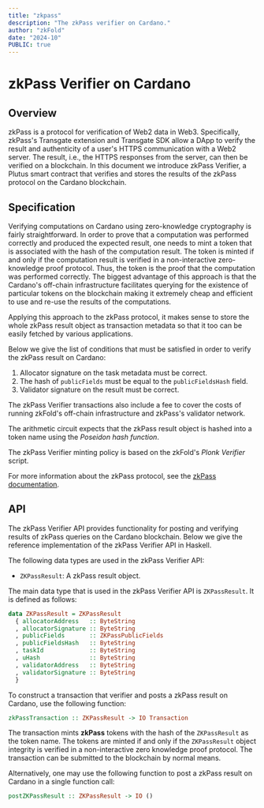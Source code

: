 ```yaml
---
title: "zkpass"
description: "The zkPass verifier on Cardano."
author: "zkFold"
date: "2024-10"
PUBLIC: true
---
```


# zkPass Verifier on Cardano

## Overview

zkPass is a protocol for verification of Web2 data in Web3. Specifically, zkPass's Transgate extension and Transgate SDK allow a DApp to verify the result and authenticity of a user's HTTPS communication with a Web2 server. The result, i.e., the HTTPS responses from the server, can then be verified on a blockchain. In this document we introduce zkPass Verifier, a Plutus smart contract that verifies and stores the results of the zkPass protocol on the Cardano blockchain.

## Specification

Verifying computations on Cardano using zero-knowledge cryptography is fairly straightforward. In order to prove that a computation was performed correctly and produced the expected result, one needs to mint a token that is associated with the hash of the computation result. The token is minted if and only if the computation result is verified in a non-interactive zero-knowledge proof protocol. Thus, the token is the proof that the computation was performed correctly. The biggest advantage of this approach is that the Cardano's off-chain infrastructure facilitates querying for the existence of particular tokens on the blockchain making it extremely cheap and efficient to use and re-use the results of the computations.

Applying this approach to the zkPass protocol, it makes sense to store the whole zkPass result object as transaction metadata so that it too can be easily fetched by various applications.

Below we give the list of conditions that must be satisfied in order to verify the zkPass result on Cardano:

1. Allocator signature on the task metadata must be correct.
2. The hash of `publicFields` must be equal to the `publicFieldsHash` field.
3. Validator signature on the result must be correct.

The zkPass Verifier transactions also include a fee to cover the costs of running zkFold's off-chain infrastructure and zkPass's validator network.

The arithmetic circuit expects that the zkPass result object is hashed into a token name using the _Poseidon hash function_.

The zkPass Verifier minting policy is based on the zkFold's _Plonk Verifier_ script.

For more information about the zkPass protocol, see the [zkPass documentation](https://zkpass.gitbook.io/zkpass/overview/introduction).

## API
The zkPass Verifier API provides functionality for posting and verifying results of zkPass queries on the Cardano blockchain. Below we give the reference implementation of the zkPass Verifier API in Haskell.

The following data types are used in the zkPass Verifier API:

- `ZKPassResult`: A zkPass result object.

The main data type that is used in the zkPass Verifier API is `ZKPassResult`. It is defined as follows:
```Haskell title="Haskell"
data ZKPassResult = ZKPassResult
  { allocatorAddress   :: ByteString
  , allocatorSignature :: ByteString
  , publicFields       :: ZKPassPublicFields
  , publicFieldsHash   :: ByteString
  , taskId             :: ByteString
  , uHash              :: ByteString
  , validatorAddress   :: ByteString
  , validatorSignature :: ByteString
  }
```

To construct a transaction that verifier and posts a zkPass result on Cardano, use the following function:

```Haskell title="Haskell"
zkPassTransaction :: ZKPassResult -> IO Transaction
```

The transaction mints **zkPass** tokens with the hash of the `ZKPassResult` as the token name. The tokens are minted if and only if the `ZKPassResult` object integrity is verified in a non-interactive zero knowledge proof protocol. The transaction can be submitted to the blockchain by normal means.

Alternatively, one may use the following function to post a zkPass result on Cardano in a single function call:

```Haskell title="Haskell"
postZKPassResult :: ZKPassResult -> IO ()
```
